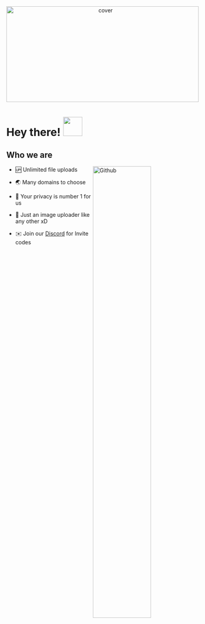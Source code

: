 <div align="center">
<img width="100%" height = "250px" src="https://media.discordapp.net/attachments/998965544432717966/1060877745036468374/Picsart_23-01-04_17-05-21-651.png" alt="cover" />
</div>
<h1> Hey there! <img src = "https://raw.githubusercontent.com/MartinHeinz/MartinHeinz/master/wave.gif" width = 50px> </h1>
<p align='center'>
 
<h2>Who we are</h2>
<img width="55%" align="right" alt="Github" src="https://raw.githubusercontent.com/onimur/.github/master/.resources/git-header.svg" />
  
- 🆙️ Unlimited file uploads

- 🌏 Many domains to choose

- 🔐 Your privacy is number 1 for us

- 🙈 Just an image uploader like any other xD

- ✉️ Join our [Discord](https://discord.gg/uY2nYC6dkf) for Invite codes

